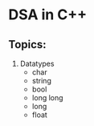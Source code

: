 # DSA in C++

## Topics:

1. Datatypes
   - char
   - string
   - bool
   - long long
   - long
   - float
